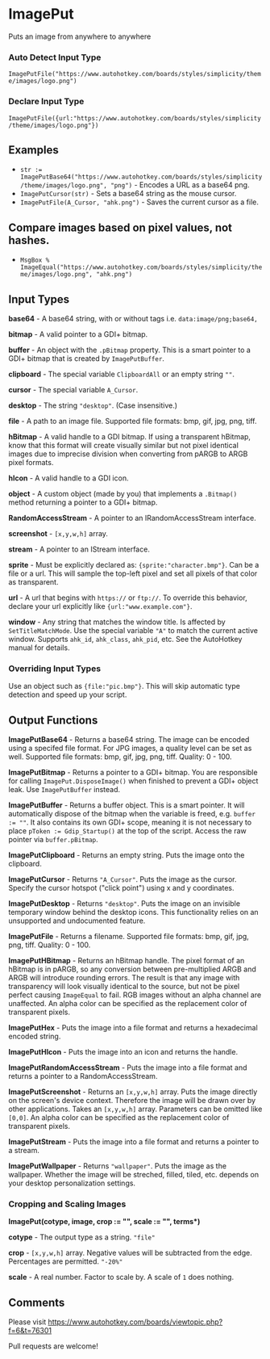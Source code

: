 # ImagePut
Puts an image from anywhere to anywhere

### Auto Detect Input Type
`ImagePutFile("https://www.autohotkey.com/boards/styles/simplicity/theme/images/logo.png")`

### Declare Input Type 
`ImagePutFile({url:"https://www.autohotkey.com/boards/styles/simplicity/theme/images/logo.png"})`

## Examples
* `str := ImagePutBase64("https://www.autohotkey.com/boards/styles/simplicity/theme/images/logo.png", "png")` - Encodes a URL as a base64 png. 
* `ImagePutCursor(str)` - Sets a base64 string as the mouse cursor.
* `ImagePutFile(A_Cursor, "ahk.png")` - Saves the current cursor as a file. 

## Compare images based on pixel values, not hashes. 
* `MsgBox % ImageEqual("https://www.autohotkey.com/boards/styles/simplicity/theme/images/logo.png", "ahk.png")`

## Input Types

**base64** - A base64 string, with or without tags i.e. `data:image/png;base64,`

**bitmap** - A valid pointer to a GDI+ bitmap. 

**buffer** - An object with the `.pBitmap` property. This is a smart pointer to a GDI+ bitmap that is created by `ImagePutBuffer`. 

**clipboard** - The special variable `ClipboardAll` or an empty string `""`. 

**cursor** - The special variable `A_Cursor`. 

**desktop** - The string `"desktop"`. (Case insensitive.)

**file** - A path to an image file. Supported file formats: bmp, gif, jpg, png, tiff. 

**hBitmap** - A valid handle to a GDI bitmap. If using a transparent hBitmap, know that this format will create visually similar but not pixel identical images due to imprecise division when converting from pARGB to ARGB pixel formats. 

**hIcon** - A valid handle to a GDI icon.

**object** - A custom object (made by you) that implements a `.Bitmap()` method returning a pointer to a GDI+ bitmap. 

**RandomAccessStream** - A pointer to an IRandomAccessStream interface.

**screenshot** - `[x,y,w,h]` array. 

**stream** - A pointer to an IStream interface.

**sprite** - Must be explicitly declared as: `{sprite:"character.bmp"}`. Can be a file or a url. This will sample the top-left pixel and set all pixels of that color as transparent. 

**url** - A url that begins with `https://` or `ftp://`. To override this behavior, declare your url explicitly like `{url:"www.example.com"}`. 

**window** - Any string that matches the window title. Is affected by `SetTitleMatchMode`. Use the special variable `"A"` to match the current active window. Supports `ahk_id`, `ahk_class`, `ahk_pid`, etc. See the AutoHotkey manual for details. 

### Overriding Input Types
Use an object such as `{file:"pic.bmp"}`. This will skip automatic type detection and speed up your script. 

## Output Functions

**ImagePutBase64** - Returns a base64 string. The image can be encoded using a specifed file format. For JPG images, a quality level can be set as well. Supported file formats: bmp, gif, jpg, png, tiff. Quality: 0 - 100. 

**ImagePutBitmap** - Returns a pointer to a GDI+ bitmap. You are responsible for calling `ImagePut.DisposeImage()` when finished to prevent a GDI+ object leak. Use `ImagePutBuffer` instead. 

**ImagePutBuffer** - Returns a buffer object. This is a smart pointer. It will automatically dispose of the bitmap when the variable is freed, e.g. `buffer := ""`. It also contains its own GDI+ scope, meaning it is not necessary to place `pToken := Gdip_Startup()` at the top of the script. Access the raw pointer via `buffer.pBitmap`. 

**ImagePutClipboard** - Returns an empty string. Puts the image onto the clipboard. 

**ImagePutCursor** - Returns `"A_Cursor"`. Puts the image as the cursor. Specify the cursor hotspot ("click point") using x and y coordinates. 

**ImagePutDesktop** - Returns `"desktop"`. Puts the image on an invisible temporary window behind the desktop icons. This functionality relies on an unsupported and undocumented feature.

**ImagePutFile** - Returns a filename. Supported file formats: bmp, gif, jpg, png, tiff. Quality: 0 - 100.

**ImagePutHBitmap** - Returns an hBitmap handle. The pixel format of an hBitmap is in pARGB, so any conversion between pre-multiplied ARGB and ARGB will introduce rounding errors. The result is that any image with transparency will look visually identical to the source, but not be pixel perfect causing `ImageEqual` to fail. RGB images without an alpha channel are unaffected. An alpha color can be specified as the replacement color of transparent pixels. 

**ImagePutHex** - Puts the image into a file format and returns a hexadecimal encoded string.

**ImagePutHIcon** - Puts the image into an icon and returns the handle.

**ImagePutRandomAccessStream** - Puts the image into a file format and returns a pointer to a RandomAccessStream.

**ImagePutScreenshot** - Returns an `[x,y,w,h]` array. Puts the image directly on the screen's device context. Therefore the image will be drawn over by other applications. Takes an `[x,y,w,h]` array. Parameters can be omitted like `[0,0]`. An alpha color can be specified as the replacement color of transparent pixels. 

**ImagePutStream** - Puts the image into a file format and returns a pointer to a stream.

**ImagePutWallpaper** - Returns `"wallpaper"`. Puts the image as the wallpaper. Whether the image will be streched, filled, tiled, etc. depends on your desktop personalization settings. 

### Cropping and Scaling Images

**ImagePut(cotype, image, crop := "", scale := "", terms\*)**

**cotype** - The output type as a string. `"file"`

**crop** - `[x,y,w,h]` array. Negative values will be subtracted from the edge. Percentages are permitted. `"-20%"`

**scale** - A real number. Factor to scale by. A scale of `1` does nothing. 

## Comments

Please visit https://www.autohotkey.com/boards/viewtopic.php?f=6&t=76301

Pull requests are welcome!
